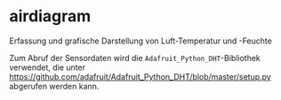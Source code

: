 # airdiagram
Erfassung und grafische Darstellung von Luft-Temperatur und -Feuchte

Zum Abruf der Sensordaten wird die `Adafruit_Python_DHT`-Bibliothek verwendet, die unter https://github.com/adafruit/Adafruit_Python_DHT/blob/master/setup.py abgerufen werden kann.
